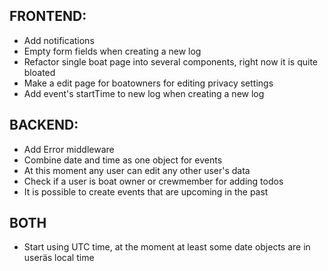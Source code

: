 ## FRONTEND: 
- Add notifications
- Empty form fields when creating a new log
- Refactor single boat page into several components, right now it is quite bloated
- Make a edit page for boatowners for editing privacy settings
- Add event's startTime to new log when creating a new log

## BACKEND: 
- Add Error middleware
- Combine date and time as one object for events
- At this moment any user can edit any other user's data
- Check if a user is boat owner or crewmember for adding todos
- It is possible to create events that are upcoming in the past

## BOTH
- Start using UTC time, at the moment at least some date objects are in useräs local time